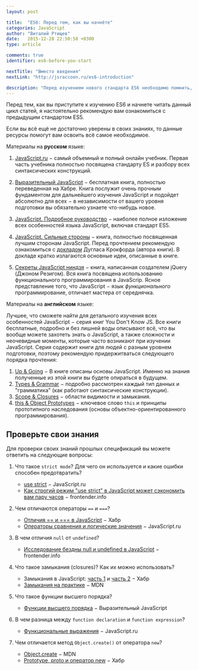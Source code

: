 ```yaml
---
layout: post

title:  "ES6: Перед тем, как вы начнёте"
categories: JavaScript
author: "Виталий Ртищев"
date:   2015-12-28 22:50:58 +0300
type: article

comments: true
identifier: es6-before-you-start

nextTitle: "Вместо введения"
nextLink: "http://jsraccoon.ru/es6-introduction"

description: "Перед изучением нового стандарта ES6 необходимо помнить, что многие нововведения базируются на прошлом стандарте ES5. Для полного понимания многих новых конструкций и особенностей синтаксиса ES6 необходимо знание основ JavaScript. В статье вы найдете подборку книг и несколько воспросов для проверки своей готовности изучения нового стандарта."
---
```


Перед тем, как вы приступите к изучению ES6 и начнете читать данный цикл статей, я настоятельно рекомендую вам ознакомиться с предыдущим стандартом ES5. 

Если вы всё ещё не достаточно уверены в своих знаниях, то данные ресурсы помогут вам освоить всё самое необходимое.
 
Материалы на **русском** языке:

1. [JavaScript.ru](https://learn.javascript.ru/) − самый объемный и полный онлайн учебник. Первая часть учебника полностью посвящена стандарту ES и разбору всех синтаксических конструкций. 

2. [Выразительный JavaScript](http://habrahabr.ru/post/240219/) − бесплатная книга, полностью переведенная на Хабре. Книга послужит очень прочным фундаментом для дальнейшего изучения JavaScript и подойдет абсолютно для всех − в независимости от вашего уровня подготовки вы обязательно узнаете что-нибудь новое. 

3. [JavaScript. Подробное руководство](http://www.ozon.ru/context/detail/id/31286240/) − наиболее полное изложение всех особенностей языка JavaScript, включая стандарт ES5.

4. [JavaScript. Сильные стороны](http://www.ozon.ru/context/detail/id/28288656/) − книга, полностью посвященная лучшим сторонам JavaScript. Перед прочтением рекомендую ознакомиться с [докладом](https://www.youtube.com/watch?v=hQVTIJBZook) Дугласа Крокфорда (автора книги). В докладе кратко излагаются основные идеи, описанные в книге. 

5. [Секреты JavaScript ниндзя](http://www.ozon.ru/context/detail/id/22421421/) − книга, написанная создателем jQuery (Джоном Резигом). Вся книга посвящена использованию функционального программирования в JavaScrip. Ясное представление того, что JavaScript − язык *функционального* программирование, отличает мастера от середнячка. 


Материалы на **английском** языке:

Лучшее, что сможете найти для детального изучения всех особенностей JavaScript − серия книг You Don't Know JS. Все книги бесплатные, подробно и без лишней воды описывают всё, что вы вообще можете захотеть знать о JavaScript, а также сложности и неочевидные моменты, которые часто возникают при изучении JavaScript. Серия содержит книги для людей с разным уровнем подготовки, поэтому рекомендую придержитваться следующего порядка прочтения:

1. [Up & Going](https://github.com/getify/You-Dont-Know-JS/blob/master/up%20&%20going/README.md#you-dont-know-js-up--going) − В книге описаны основы JavaScript. Именно на знания полученные из этой книги вы будете опираться в будущем.
2. [Types & Grammar](https://github.com/getify/You-Dont-Know-JS/blob/master/types%20&%20grammar/README.md#you-dont-know-js-types--grammar) − подробно рассмотрен каждый тип данных и "грамматика" (как работают синтаксические конструкции).
3. [Scope & Closures](https://github.com/getify/You-Dont-Know-JS/blob/master/scope%20&%20closures/README.md#you-dont-know-js-scope--closures) − области видимости и замыкания.
4. [this & Object Prototypes](https://github.com/getify/You-Dont-Know-JS/blob/master/this%20&%20object%20prototypes/README.md#you-dont-know-js-this--object-prototypes) − ключевое слово `this` и принципы прототипного наследования (основы объектно-ориентированного программирования).

## Проверьте свои знания
Для проверки своих знаний прошлых спецификаций вы можете ответить на следующие вопросы:

1. Что такое `strict mode`? Для чего он используется и какие ошибки способен предотвратить? 
	* [use strict](https://learn.javascript.ru/strict-mode) − JavaScript.ru
	* [Как строгий режим "use strict" в JavaScript может сэкономить вам пару часов](http://frontender.info/why-use-strict-in-javascript-can-save-you-hours/) − frontender.info

2. Чем отличаются операторы `==` и `===`?
	* [Отличия == и === в JavaScript](http://habrahabr.ru/post/138272/) − Хабр
	* [Операторы сравнения и логические значения](https://learn.javascript.ru/comparison) − JavaScript.ru

3. В чем отличия `null` от `undefined`?
	* [Исследование бездны null и undefined в JavaScript](http://frontender.info/exploring-the-abyss-of-null-and-undefined-in-javascript/) − frontender.info

4. Что такое замыкания (closures)? Как их можно использовать?
	* Замыкания в JavaScript: [часть 1](http://habrahabr.ru/post/223459/) и [часть 2](http://habrahabr.ru/post/229887/) − Хабр
	* [Замыкания на практике](https://developer.mozilla.org/ru/docs/Web/JavaScript/Closures#Замыкания_на_практике) − MDN

5. Что такое функции высшего порядка?
	* [Функции высшего порядка](http://habrahabr.ru/post/241155/) − Выразительный JavaScript

6. В чем разница между `function declaration` и `function expression`?
	* [Функциональные выражения](https://learn.javascript.ru/function-declaration-expression) − JavaScript.ru

7. Чем отличается метод `Object.create()` от оператора `new`?
	* [Object.create](https://developer.mozilla.org/ru/docs/Web/JavaScript/Reference/Global_Objects/Object/create) − MDN
	* [Prototype, proto и оператор new](http://habrahabr.ru/post/140810/) − Хабр
